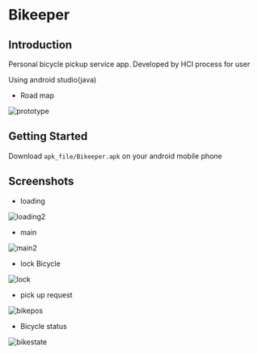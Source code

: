 Bikeeper
========

Introduction
------------
Personal bicycle pickup service app. Developed by HCI process for user

Using android studio(java)

* Road map

![prototype](https://user-images.githubusercontent.com/45625434/68875656-8c3af280-0746-11ea-8223-69cc9fae9b95.png)

Getting Started
---------------

Download <code>apk_file/Bikeeper.apk</code> on your android mobile phone


Screenshots
-----------

* loading

![loading2](https://user-images.githubusercontent.com/45625434/68876273-8a256380-0747-11ea-9921-db146f448a25.jpg)

* main

![main2](https://user-images.githubusercontent.com/45625434/68876270-898ccd00-0747-11ea-8e70-831b7943dc2c.jpg)

* lock Bicycle

![lock](https://user-images.githubusercontent.com/45625434/68876269-88f43680-0747-11ea-9fdf-94cd365f2cd1.jpg)

* pick up request

![bikepos](https://user-images.githubusercontent.com/45625434/68876271-898ccd00-0747-11ea-92f6-807e471481aa.jpg)

* Bicycle status

![bikestate](https://user-images.githubusercontent.com/45625434/68876272-898ccd00-0747-11ea-874a-62c319dde4a4.jpg)
